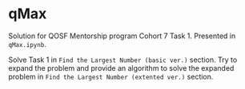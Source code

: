 # qMax

Solution for QOSF Mentorship program Cohort 7 Task 1. Presented in `qMax.ipynb`.

Solve Task 1 in `Find the Largest Number (basic ver.)` section. Try to expand the problem and provide an algorithm to solve the expanded problem in `Find the Largest Number (extented ver.)` section.